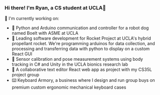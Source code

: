 ### Hi there! I'm Ryan, a CS student at UCLA👋

<!--
**ryanmyang/ryanmyang** is a ✨ _special_ ✨ repository because its `README.md` (this file) appears on your GitHub profile.

Here are some ideas to get you started:

- 🔭 I’m currently working on ...
- 🌱 I’m currently learning ...
- 👯 I’m looking to collaborate on ...
- 🤔 I’m looking for help with ...
- 💬 Ask me about ...
- 📫 How to reach me: ...
- 😄 Pronouns: ...
- ⚡ Fun fact: ...
-->

🔭  I'm currently working on:
- 🐶 Python and Arduino communication and controller for a robot dog named Boelt with ASME at UCLA
- 🚀 Leading software development for Rocket Project at UCLA's hybrid propellant rocket. We're programming arduinos for data collection, and processing and transferring data with python to display on a custom React GUI
- 🔬 Sensor calibration and pose measurement systems using body tracking in C# and Unity in the UCLA bionics research lab
- 📄 A collaborative text editor React web app as project with my CS35L project group
- ⌨️ Keyboard Armory, a business where I design and run group buys on premium custom ergonomic mechanical keyboard cases
